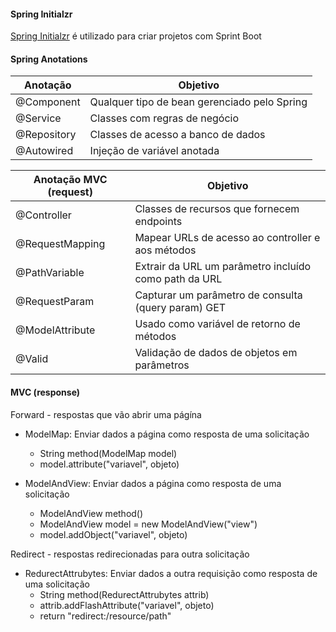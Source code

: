 #### Spring Initialzr 

[Spring Initialzr] é utilizado para criar projetos com Sprint Boot


#### Spring Anotations

| Anotação | Objetivo |
| ----- | ----- |
| @Component | Qualquer tipo de bean gerenciado pelo Spring| 
| @Service | Classes com regras de negócio | 
| @Repository | Classes de acesso a banco de dados | 
| @Autowired | Injeção de variável anotada | 


| Anotação MVC (request) | Objetivo |
| ----- | ----- |
| @Controller | Classes de recursos que fornecem endpoints| 
| @RequestMapping | Mapear URLs de acesso ao controller e aos métodos| 
| @PathVariable | Extrair da URL um parâmetro incluído como path da URL | 
| @RequestParam | Capturar um parâmetro de consulta (query param) GET | 
| @ModelAttribute | Usado como variável de retorno de métodos | 
| @Valid | Validação de dados de objetos em parâmetros | 

#### MVC (response)

Forward - respostas que vão abrir uma págína

- ModelMap: Enviar dados a página como resposta de uma solicitação 
  - String method(ModelMap model)
  - model.attribute("variavel", objeto)

- ModelAndView: Enviar dados a página como resposta de uma solicitação
  - ModelAndView method()
  - ModelAndView model = new ModelAndView("view")
  - model.addObject("variavel", objeto)

Redirect - respostas redirecionadas para outra solicitação

- RedurectAttrubytes: Enviar dados a outra requisição como resposta de uma solicitação
  - String method(RedurectAttrubytes attrib)
  - attrib.addFlashAttribute("variavel", objeto)
  - return "redirect:/resource/path"


[Spring Initialzr]: <https://start.spring.io/>


